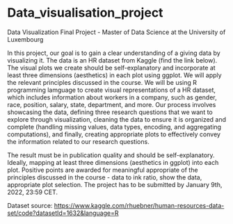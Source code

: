 # Data_visualisation_project

Data Visualization Final Project - Master of Data Science at the University of Luxembourg

In this project, our goal is to gain a clear understanding of a giving data by visualizing it. The data is an HR dataset from Kaggle (find the link below). The visual plots we create should be self-explanatory and incorporate at least three dimensions (aesthetics) in each plot using ggplot. We will apply the relevant principles discussed in the course. We will be using R programming lamguage to create visual representations of a HR dataset, which includes information about workers in a company, such as gender, race, position, salary, state, department, and more. Our process involves showcasing the data, defining three research questions that we want to explore through visualization, cleaning the data to ensure it is organized and complete (handling missing values, data types, encoding, and aggregating computations), and finally, creating appropriate plots to effectively convey the information related to our research questions.

The result must be in publication quality and should be self-explanatory. Ideally, mapping at least three dimensions (aesthetics in ggplot) into each plot. Positive points are awarded for meaningful appropriate of the principles discussed in the course - data to ink ratio, show the data, appropriate plot selection. The project has to be submitted by January 9th, 2022, 23:59 CET.

Dataset source: https://www.kaggle.com/rhuebner/human-resources-data-set/code?datasetId=1632&language=R
